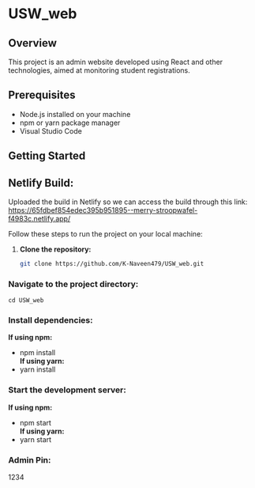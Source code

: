 # USW_web

## Overview
This project is an admin website developed using React and other technologies, aimed at monitoring student registrations.

## Prerequisites
- Node.js installed on your machine
- npm or yarn package manager
- Visual Studio Code 

## Getting Started

## Netlify Build:
Uploaded the build in Netlify so we can access the build through this link:  
https://65fdbef854edec395b951895--merry-stroopwafel-f4983c.netlify.app/

Follow these steps to run the project on your local machine:

1. **Clone the repository:**
   ```bash
   git clone https://github.com/K-Naveen479/USW_web.git

### Navigate to the project directory:
    cd USW_web

### Install dependencies:
**If using npm:**  
- npm install  
**If using yarn:**  
- yarn install  

### Start the development server:
**If using npm:**  
- npm start  
**If using yarn:**  
- yarn start  

### Admin Pin:
1234

